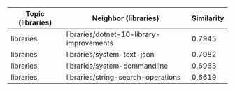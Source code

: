 | Topic (libraries) | Neighbor (libraries) | Similarity |
|-------------|-------------------|------------|
| libraries | libraries/dotnet-10-library-improvements | 0.7945 |
| libraries | libraries/system-text-json | 0.7082 |
| libraries | libraries/system-commandline | 0.6963 |
| libraries | libraries/string-search-operations | 0.6619 |
